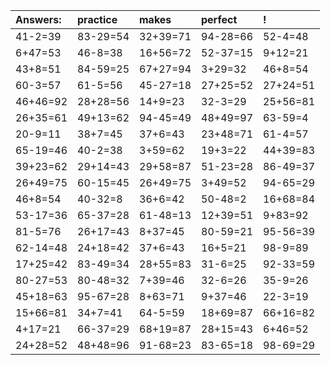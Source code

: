 | Answers: | practice | makes | perfect | ! |
| :--- | :--- | :--- | :--- | :--- |
| 41-2=39 | 83-29=54 | 32+39=71 | 94-28=66 | 52-4=48 | 
| 6+47=53 | 46-8=38 | 16+56=72 | 52-37=15 | 9+12=21 | 
| 43+8=51 | 84-59=25 | 67+27=94 | 3+29=32 | 46+8=54 | 
| 60-3=57 | 61-5=56 | 45-27=18 | 27+25=52 | 27+24=51 | 
| 46+46=92 | 28+28=56 | 14+9=23 | 32-3=29 | 25+56=81 | 
| 26+35=61 | 49+13=62 | 94-45=49 | 48+49=97 | 63-59=4 | 
| 20-9=11 | 38+7=45 | 37+6=43 | 23+48=71 | 61-4=57 | 
| 65-19=46 | 40-2=38 | 3+59=62 | 19+3=22 | 44+39=83 | 
| 39+23=62 | 29+14=43 | 29+58=87 | 51-23=28 | 86-49=37 | 
| 26+49=75 | 60-15=45 | 26+49=75 | 3+49=52 | 94-65=29 | 
| 46+8=54 | 40-32=8 | 36+6=42 | 50-48=2 | 16+68=84 | 
| 53-17=36 | 65-37=28 | 61-48=13 | 12+39=51 | 9+83=92 | 
| 81-5=76 | 26+17=43 | 8+37=45 | 80-59=21 | 95-56=39 | 
| 62-14=48 | 24+18=42 | 37+6=43 | 16+5=21 | 98-9=89 | 
| 17+25=42 | 83-49=34 | 28+55=83 | 31-6=25 | 92-33=59 | 
| 80-27=53 | 80-48=32 | 7+39=46 | 32-6=26 | 35-9=26 | 
| 45+18=63 | 95-67=28 | 8+63=71 | 9+37=46 | 22-3=19 | 
| 15+66=81 | 34+7=41 | 64-5=59 | 18+69=87 | 66+16=82 | 
| 4+17=21 | 66-37=29 | 68+19=87 | 28+15=43 | 6+46=52 | 
| 24+28=52 | 48+48=96 | 91-68=23 | 83-65=18 | 98-69=29 | 
